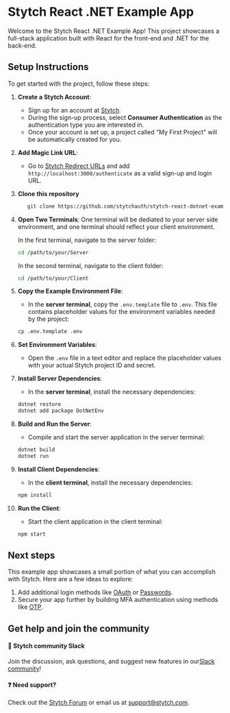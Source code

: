 # Stytch React .NET Example App

Welcome to the Stytch React .NET Example App! This project showcases a full-stack application built with React for the front-end and .NET for the back-end.

## Setup Instructions

To get started with the project, follow these steps:

1. **Create a Stytch Account**:
    - Sign up for an account at [Stytch](https://stytch.com/).
    - During the sign-up process, select **Consumer Authentication** as the authentication type you are interested in.
    - Once your account is set up, a project called "My First Project" will be automatically created for you.

2. **Add Magic Link URL**:
    - Go to [Stytch Redirect URLs](https://stytch.com/dashboard/redirect-urls) and add `http://localhost:3000/authenticate` as a valid sign-up and login URL.

3. **Clone this repository**
     ```bash
        git clone https://github.com/stytchauth/stytch-react-dotnet-example.git
     ```

5. **Open Two Terminals**:
    One terminal will be dediated to your server side environment, and one terminal should reflect your client environment.
   
   In the first terminal, navigate to the server folder:
   ```bash
   cd /path/to/your/Server
   ```
   In the second terminal, navigate to the client folder:
   ```bash
   cd /path/to/your/Client
   ```

7. **Copy the Example Environment File**:
    - In the **server terminal**, copy the `.env.template` file to `.env`. This file contains placeholder values for the environment variables needed by the project:
    ```bash
    cp .env.template .env
    ```

8. **Set Environment Variables**:
    - Open the `.env` file in a text editor and replace the placeholder values with your actual Stytch project ID and secret.

9. **Install Server Dependencies**:

    - In the **server terminal**, install the necessary dependencies:
    ```bash
    dotnet restore
    dotnet add package DotNetEnv
    ```

10. **Build and Run the Server**:
    - Compile and start the server application in the server terminal:
    ```bash
    dotnet build
    dotnet run
    ```

11. **Install Client Dependencies**:
    - In the **client terminal**, install the necessary dependencies:
    ```bash
    npm install
    ```

12. **Run the Client**:
    - Start the client application in the client terminal:
    ```bash
    npm start
    ```
## Next steps

This example app showcases a small portion of what you can accomplish with Stytch. Here are a few ideas to explore:

1. Add additional login methods like [OAuth](https://stytch.com/docs/api/oauth-google-start) or [Passwords](https://stytch.com/docs/api/password-create).
2. Secure your app further by building MFA authentication using methods like [OTP](https://stytch.com/docs/api/send-otp-by-sms).

## Get help and join the community

#### 💬  Stytch community Slack

Join the discussion, ask questions, and suggest new features in our ​[Slack community](https://stytch.com/docs/resources/support/overview)!

#### ❓ Need support?

Check out the [Stytch Forum](https://forum.stytch.com/) or email us at [support@stytch.com](mailto:support@stytch.com).
